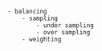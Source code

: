 
            - balancing
                - sampling
                    - under sampling
                    - over sampling
                - weighting